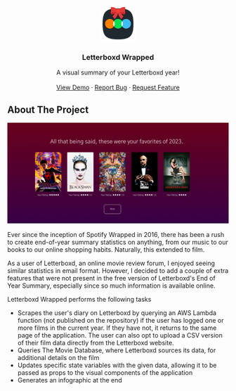 <br />

<div align="center">
  <a href="https://github.com/miriam-alex/letterboxd-wrapped">
    <img src="./public/logo512.png" alt="Logo" width="80" height="80">
  </a>

<h3 align="center">Letterboxd Wrapped</h3>

  <p align="center">
    A visual summary of your Letterboxd year!
    <br />
    <br />
    <a href="https://miriam-alex.github.io/letterboxd-wrapped/">View Demo</a>
    ·
    <a href="https://github.com/miriam-alex/letterboxd-wrapped">Report Bug</a>
    ·
    <a href="https://github.com/miriam-alex/letterboxd-wrapped">Request Feature</a>
  </p>
</div>



<!-- ABOUT THE PROJECT -->
## About The Project

[![Product Name Screen Shot][product-screenshot]](https://miriam-alex.github.io/letterboxd-wrapped/)

Ever since the inception of Spotify Wrapped in 2016, there has been a rush to create end-of-year summary statistics on anything, from our music to our books to our online shopping habits. Naturally, this extended to film. 

As a user of Letterboxd, an online movie review forum, I enjoyed seeing similar statistics in email format. However, I decided to add a couple of extra features that were not present in the free version of Letterboxd's End of Year Summary, especially since so much information is available online. 

Letterboxd Wrapped performs the following tasks
- Scrapes the user's diary on Letterboxd by querying an AWS Lambda function (not published on the repository) if the user has logged one or more films in the current year. If they have not, it returns to the same page of the application. The user can also opt to upload a CSV version of their film data directly from the Letterboxd website.
- Queries The Movie Database, where Letterboxd sources its data, for additional details on the film
- Updates specific state variables with the given data, allowing it to be passed as props to the visual components of the application
- Generates an infographic at the end 

[product-screenshot]: ./public/screenshot1.png
